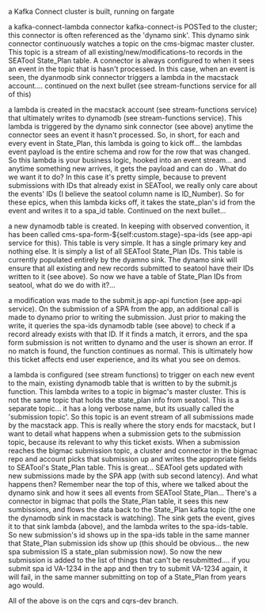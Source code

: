 a Kafka Connect cluster is built, running on fargate

a kafka-connect-lambda connector kafka-connect-is POSTed to the cluster; this connector is often referenced as the 'dynamo sink'. This dynamo sink connector continuously watches a topic on the cms-bigmac master cluster. This topic is a stream of all existing/new/modifications-to records in the SEATool State_Plan table. A connector is always configured to <do something> when it sees an event in the topic that is hasn't processed. In this case, when an event is seen, the dyanmodb sink connector triggers a lambda in the macstack account.... continued on the next bullet (see stream-functions service for all of this)

a lambda is created in the macstack account (see stream-functions service) that ultimately writes to dynamodb (see stream-functions service). This lambda is triggered by the dynamo sink connector (see above) anytime the connector sees an event it hasn't processed. So, in short, for each and every event in State_Plan, this lambda is going to kick off... the lambdas event payload is the entire schema and row for the row that was changed. So this lambda is your business logic, hooked into an event stream... and anytime something new arrives, it gets the payload and can do <anything>. What do we want it to do? In this case it's pretty simple, because to prevent submissions with IDs that already exist in SEATool, we really only care about the events' IDs (I believe the seatool column name is ID_Number). So for these epics, when this lambda kicks off, it takes the state_plan's id from the event and writes it to a spa_id table. Continued on the next bullet...

a new dynamodb table is created. In keeping with observed convention, it has been called cms-spa-form-${self:custom.stage}-spa-ids (see app-api service for this). This table is very simple. It has a single primary key and nothing else. It is simply a list of all SEATool State_Plan IDs. This table is currently populated entirely by the dyamno sink. The dynamo sink will ensure that all existing and new records submitted to seatool have their IDs written to it (see above). So now we have a table of State_Plan IDs from seatool, what do we do with it?...

a modification was made to the submit.js app-api function (see app-api service). On the submission of a SPA from the app, an additional call is made to dynamo prior to writing the submission. Just prior to making the write, it queries the spa-ids dynamodb table (see above) to check if a record already exists with that ID. If it finds a match, it errors, and the spa form submission is not written to dynamo and the user is shown an error. If no match is found, the function continues as normal. This is ultimately how this ticket affects end user experience, and its what you see on demos.

a lambda is configured (see stream functions) to trigger on each new event to the main, existing dynamodb table that is written to by the submit.js function. This lambda writes to a topic in bigmac's master cluster. This is not the same topic that holds the state_plan info from seatool. This is a separate topic... it has a long verbose name, but its usually called the 'submission topic'. So this topic is an event stream of all submissions made by the macstack app. This is really where the story ends for macstack, but I want to detail what happens when a submission gets to the submission topic, because its relevant to why this ticket exists. When a submission reaches the bigmac submission topic, a cluster and connector in the bigmac repo and account picks that submission up and writes the appropriate fields to SEATool's State_Plan table. This is great... SEATool gets updated with new submissions made by the SPA app (with sub second latency). And what happens then? Remember near the top of this, where we talked about the dynamo sink and how it sees all events from SEATool State_Plan... There's a connector in bigmac that polls the State_Plan table, it sees this new sumbissions, and flows the data back to the State_Plan kafka topic (the one the dynamodb sink in macstack is watching). The sink gets the event, gives it to that sink lambda (above), and the lambda writes to the spa-ids-table. So new submission's id shows up in the spa-ids table in the same manner that State_Plan submission ids show up (this should be obvious... the new spa submission IS a state_plan submission now). So now the new submission is added to the list of things that can't be resubmitted.... if you submit spa id VA-1234 in the app and then try to submit VA-1234 again, it will fail, in the same manner submitting on top of a State_Plan from years ago would.

All of the above is on the cqrs and cqrs-dev branch.

